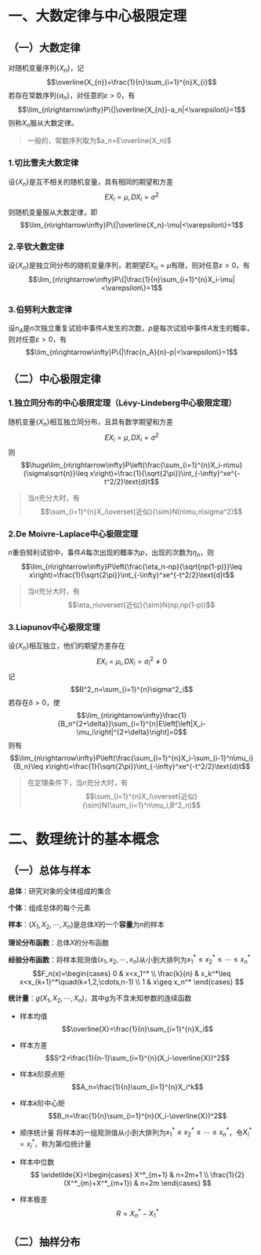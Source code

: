 # 一、大数定律与中心极限定理
## （一）大数定律

对随机变量序列$\{X_{n}\}$，记$$\overline{X_{n}}=\frac{1}{n}\sum_{i=1}^{n}X_{i}$$
若存在常数序列$\{a_{n}\}$，对任意的$\varepsilon>0$，有$$\lim_{n\rightarrow\infty}P\{|\overline{X_{n}}-a_n|<\varepsilon\}=1$$
则称$X_n$服从大数定律。

> 一般的，常数序列取为$a_n=E\overline{X_n}$

### 1.切比雪夫大数定律

设$\{X_n\}$是互不相关的随机变量，具有相同的期望和方差$$EX_i=\mu, DX_i=\sigma^2$$
则随机变量服从大数定律，即$$\lim_{n\rightarrow\infty}P\{|\overline{X_n}-\mu|<\varepsilon\}=1$$
### 2.辛钦大数定律
设$\{X_n\}$是独立同分布的随机变量序列，若期望$EX_n=\mu$有限，则对任意$\varepsilon>0$，有
$$\lim_{n\rightarrow\infty}P\{|\frac{1}{n}\sum_{i=1}^{n}X_i-\mu|<\varepsilon\}=1$$
### 3.伯努利大数定律
设$n_A$是$n$次独立重复试验中事件$A$发生的次数，$p$是每次试验中事件$A$发生的概率，则对任意$\varepsilon>0$，有
$$\lim_{n\rightarrow\infty}P\{|\frac{n_A}{n}-p|<\varepsilon\}=1$$

## （二）中心极限定律

### 1.独立同分布的中心极限定理（Lévy-Lindeberg中心极限定理）
随机变量$\{X_n\}$相互独立同分布，且具有数学期望和方差$$EX_i=\mu, DX_i=\sigma^2$$
则
$$\huge\lim_{n\rightarrow\infty}P\left(\frac{\sum_{i=1}^{n}X_i-n\mu}{\sigma\sqrt{n}}\leq x\right)=\frac{1}{\sqrt{2\pi}}\int_{-\infty}^xe^{-t^2/2}\text{d}t$$
> 当$n$充分大时，有
> $$\sum_{i=1}^{n}X_i\overset{近似}{\sim}N(n\mu,n\sigma^2)$$
### 2.De Moivre-Laplace中心极限定理
$n$重伯努利试验中，事件$A$每次出现的概率为$p$，出现的次数为$\eta_n$，则
$$\lim_{n\rightarrow\infty}P\left(\frac{\eta_n-np}{\sqrt{np(1-p)}}\leq x\right)=\frac{1}{\sqrt{2\pi}}\int_{-\infty}^xe^{-t^2/2}\text{d}t$$
> 当$n$充分大时，有
> $$\eta_n\overset{近似}{\sim}N(np,np(1-p))$$
### 3.Liapunov中心极限定理
设$\{X_n\}$相互独立，他们的期望方差存在
$$EX_i=\mu_i, DX_i=\sigma^2_i\neq0$$
记
$$B^2_n=\sum_{i=1}^{n}\sigma^2_i$$
若存在$\delta>0$，使
$$\lim_{n\rightarrow\infty}\frac{1}{B_n^{2+\delta}}\sum_{i=1}^{n}E\left[\left|X_i-\mu_i\right|^{2+\delta}\right]=0$$
则有
$$\lim_{n\rightarrow\infty}P\left(\frac{\sum_{i=1}^{n}X_i-\sum_{i-1}^n\mu_i}{B_n}\leq x\right)=\frac{1}{\sqrt{2\pi}}\int_{-\infty}^xe^{-t^2/2}\text{d}t$$
>在定理条件下，当$n$充分大时，有
>$$\sum_{i=1}^{n}X_i\overset{近似}{\sim}N(\sum_{i=1}^n\mu_i,B^2_n)$$
# 二、数理统计的基本概念
## （一）总体与样本

**总体**：研究对象的全体组成的集合

**个体**：组成总体的每个元素

**样本**：$(X_1,X_2,\cdots,X_n)$是总体$X$的一个**容量**为$n$的样本

**理论分布函数**：总体$X$的分布函数

**经验分布函数**：将样本观测值$(x_1,x_2,\cdots,x_n)$从小到大排列为$x_1^*\leq x_2^*\leq\cdots\leq x_n^*$
$$F_n(x)=\begin{cases}
0 & x<x_1^* \\
\frac{k}{n} & x_k^*\leq x<x_{k+1}^*\quad(k=1,2,\cdots,n-1) \\
1 & x\geq x_n^*
\end{cases}
$$

**统计量**：$g(X_1,X_2,\cdots,X_n)$，其中$g$为不含未知参数的连续函数
- 样本均值 $$\overline{X}=\frac{1}{n}\sum_{i=1}^{n}X_i$$
- 样本方差$$S^2=\frac{1}{n-1}\sum_{i=1}^{n}(X_i-\overline{X})^2$$
- 样本$k$阶原点矩$$A_n=\frac{1}{n}\sum_{i=1}^{n}X_i^k$$
- 样本$k$阶中心矩$$B_n=\frac{1}{n}\sum_{i=1}^{n}(X_i-\overline{X})^2$$
- 顺序统计量
	将样本的一组观测值从小到大排列为$x_1^*\leq x_2^*\leq\cdots\leq x_n^*$，令$X_i^*=x_i^*$，称为第$i$位统计量

- 样本中位数
$$
\widetilde{X}=\begin{cases}
X^*_{m+1} & n=2m+1 \\
\frac{1}{2}(X^*_{m}+X^*_{m+1}) & n=2m
\end{cases}
$$
- 样本极差
$$R=X^*_{n}-X^*_{1}$$
## （二）抽样分布
